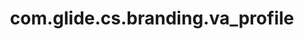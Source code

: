 ---
layout: page
title: com.glide.cs.branding.va_profile
description: ""
value: "0ca39ea2872303002ae97e2526cb0b70"
---